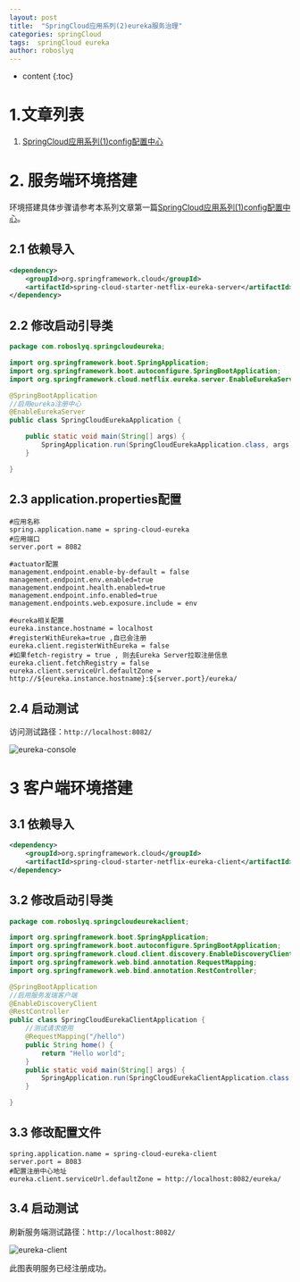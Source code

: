 ```yaml
---
layout: post
title:  "SpringCloud应用系列(2)eureka服务治理"
categories: springCloud
tags:  springCloud eureka
author: roboslyq
---
```


* content
{:toc}
# 1.文章列表

1. [SpringCloud应用系列(1)config配置中心](https://roboslyq.github.io/2019/03/04/springcloud-config-server/)

# 2. 服务端环境搭建

环境搭建具体步骤请参考本系列文章第一篇[SpringCloud应用系列(1)config配置中心](https://roboslyq.github.io/2019/03/04/springcloud-config-server/)。

## 2.1 依赖导入

```xml
<dependency>
    <groupId>org.springframework.cloud</groupId>
    <artifactId>spring-cloud-starter-netflix-eureka-server</artifactId>
</dependency>
```

## 2.2 修改启动引导类

```java
package com.roboslyq.springcloudeureka;

import org.springframework.boot.SpringApplication;
import org.springframework.boot.autoconfigure.SpringBootApplication;
import org.springframework.cloud.netflix.eureka.server.EnableEurekaServer;

@SpringBootApplication
//启用eureka注册中心
@EnableEurekaServer
public class SpringCloudEurekaApplication {

	public static void main(String[] args) {
		SpringApplication.run(SpringCloudEurekaApplication.class, args);
	}

}
```

## 2.3 application.properties配置

```properties
#应用名称
spring.application.name = spring-cloud-eureka
#应用端口
server.port = 8082

#actuator配置
management.endpoint.enable-by-default = false
management.endpoint.env.enabled=true
management.endpoint.health.enabled=true
management.endpoint.info.enabled=true
management.endpoints.web.exposure.include = env

#eureka相关配置
eureka.instance.hostname = localhost
#registerWithEureka=true ,自已会注册
eureka.client.registerWithEureka = false
#如果fetch-registry = true , 则去Eureka Server拉取注册信息
eureka.client.fetchRegistry = false
eureka.client.serviceUrl.defaultZone = http://${eureka.instance.hostname}:${server.port}/eureka/
```

## 2.4 启动测试

访问测试路径：`http://localhost:8082/`

![eureka-console](https://roboslyq.github.io/images/spring-cloud/spring-cloud-eureka/eureka-console.jpg)

# 3 客户端环境搭建

## 3.1 依赖导入

```xml
<dependency>
	<groupId>org.springframework.cloud</groupId>
	<artifactId>spring-cloud-starter-netflix-eureka-client</artifactId>
</dependency>
```

## 3.2 修改启动引导类

```java
package com.roboslyq.springcloudeurekaclient;

import org.springframework.boot.SpringApplication;
import org.springframework.boot.autoconfigure.SpringBootApplication;
import org.springframework.cloud.client.discovery.EnableDiscoveryClient;
import org.springframework.web.bind.annotation.RequestMapping;
import org.springframework.web.bind.annotation.RestController;

@SpringBootApplication
//启用服务发瑞客户端
@EnableDiscoveryClient
@RestController
public class SpringCloudEurekaClientApplication {
	//测试请求使用
	@RequestMapping("/hello")
	public String home() {
		return "Hello world";
	}
	public static void main(String[] args) {
		SpringApplication.run(SpringCloudEurekaClientApplication.class, args);
	}

}


```

## 3.3 修改配置文件

```properties
spring.application.name = spring-cloud-eureka-client
server.port = 8083
#配置注册中心地址
eureka.client.serviceUrl.defaultZone = http://localhost:8082/eureka/
```

## 3.4 启动测试

刷新服务端测试路径：`http://localhost:8082/`

![eureka-client](https://roboslyq.github.io/images/spring-cloud/spring-cloud-eureka/eureka-client.png)

此图表明服务已经注册成功。